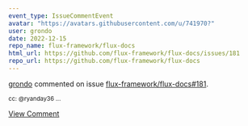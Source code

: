 ```yaml
---
event_type: IssueCommentEvent
avatar: "https://avatars.githubusercontent.com/u/741970?"
user: grondo
date: 2022-12-15
repo_name: flux-framework/flux-docs
html_url: https://github.com/flux-framework/flux-docs/issues/181
repo_url: https://github.com/flux-framework/flux-docs
---
```


<a href='https://github.com/grondo' target='_blank'>grondo</a> commented on issue <a href='https://github.com/flux-framework/flux-docs/issues/181' target='_blank'>flux-framework/flux-docs#181</a>.

<small>cc: @ryanday36 ...</small>

<a href='https://github.com/flux-framework/flux-docs/issues/181' target='_blank'>View Comment</a>